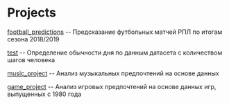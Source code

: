 # Projects
[football_predictions](football_predictions.py ) -- Предсказание футбольных матчей РПЛ по итогам сезона 2018/2019

[test](test.ipynb) -- Определение обычности дня по данным датасета с количеством шагов человека 

[music_project](music_project.ipynb) -- Анализ музыкальных предпочтений на основе данных 

[game_project](game_project.ipynb.ipynb) -- Анализ игровых предпочтений на основе данных игр, выпущенных с 1980 года